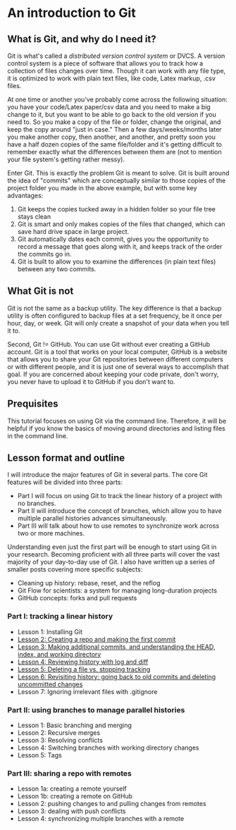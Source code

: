# An introduction to Git

## What is Git, and why do I need it?

Git is what's called a *distributed version control system* or DVCS. A version control system
is a piece of software that allows you to track how a collection of files changes over time.
Though it can work with any file type, it is optimized to work with plain text files, like code, 
Latex markup, .csv files. 

At one time or another you've probably come across the following situation: you have your 
code/Latex paper/csv data and you need to make a big change to it, but you want to be able to
go back to the old version if you need to. So you make a copy of the file or folder, change the 
original, and keep the copy around "just in case." Then a few days/weeks/months later you make 
another copy, then another, and another, and pretty soon you have a half dozen copies of the same
file/folder and it's getting difficult to remember exactly what the differences between them are
(not to mention your file system's getting rather messy).

Enter Git. This is exactly the problem Git is meant to solve. Git is built around the idea of
"commits" which are conceptually similar to those copies of the project folder you made in the
above example, but with some key advantages:

1. Git keeps the copies tucked away in a hidden folder so your file tree stays clean
2. Git is smart and only makes copies of the files that changed, which can save hard drive space
in large project.
3. Git automatically dates each commit, gives you the opportunity to record a message that goes
along with it, and keeps track of the order the commits go in.
4. Git is built to allow you to examine the differences (in plain text files) between any two
commits.


## What Git is not

Git is not the same as a backup utility. The key difference is that a backup utility is often
configured to backup files at a set frequency, be it once per hour, day, or week. Git will only
create a snapshot of your data when you tell it to.

Second, Git != GitHub. You can use Git without ever creating a GitHub account. Git is a tool that
works on your local computer, GitHub is a website that allows you to share your Git repositories
between different computers or with different people, and it is just one of several ways to 
accomplish that goal. If you are concerned about keeping your code private, don't worry, you
never have to upload it to GitHub if you don't want to.


## Prequisites

This tutorial focuses on using Git via the command line. Therefore, it will be helpful if you
know the basics of moving around directories and listing files in the command line. 


## Lesson format and outline

I will introduce the major features of Git in several parts. The core Git features will be
divided into three parts:

* Part I will focus on using Git to track the linear history of a project with no branches.
* Part II will introduce the concept of branches, which allow you to have multiple parallel
histories advances simultaneously.
* Part III will talk about how to use remotes to synchronize work across two or more machines.

Understanding even just the first part will be enough to start using Git in your research. 
Becoming proficient with all three parts will cover the vast majority of your day-to-day use
of Git. I also have written up a series of smaller posts covering more specific subjects:

* Cleaning up history: rebase, reset, and the reflog
* Git Flow for scientists: a system for managing long-duration projects
* GitHub concepts: forks and pull requests

### Part I: tracking a linear history
* Lesson 1: Installing Git
* [Lesson 2: Creating a repo and making the first commit](part1/2-setup-and-first-commit.html)
* [Lesson 3: Making additional commits, and understanding the HEAD, index, and working directory](part1/3-further-commits.html)
* [Lesson 4: Reviewing history with log and diff](part1/4-reviewing-history.html)
* [Lesson 5: Deleting a file vs. stopping tracking](part1/5-removing-files.html)
* [Lesson 6: Revisiting history: going back to old commits and deleting uncommitted changes](part1/6-going-back.html)
* Lesson 7: Ignoring irrelevant files with .gitignore

### Part II: using branches to manage parallel histories
* Lesson 1: Basic branching and merging
* Lesson 2: Recursive merges
* Lesson 3: Resolving conflicts
* Lesson 4: Switching branches with working directory changes
* Lesson 5: Tags

### Part III: sharing a repo with remotes
* Lesson 1a: creating a remote yourself
* Lesson 1b: creating a remote on GitHub
* Lesson 2: pushing changes to and pulling changes from remotes
* Lesson 3: dealing with push conflicts
* Lesson 4: synchronizing multiple branches with a remote
